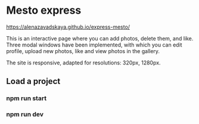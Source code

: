 # Mesto express

https://alenazavadskaya.github.io/express-mesto/

This is an interactive page where you can add photos, delete them, and like. Three modal windows have been implemented, with which you can edit profile, upload new photos, like and view photos in the gallery.

The site is responsive, adapted for resolutions: 320px, 1280px.

## Load a project
### npm run start
### npm run dev
